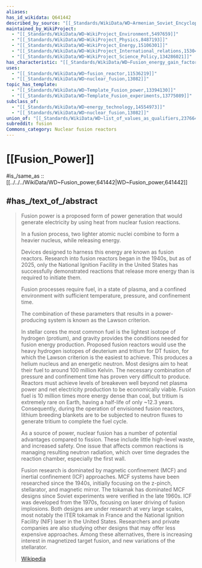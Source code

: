 ```yaml
---
aliases:
has_id_wikidata: Q641442
described_by_source: "[[_Standards/WikiData/WD~Armenian_Soviet_Encyclopedia,2657718]]"
maintained_by_WikiProject:
  - "[[_Standards/WikiData/WD~WikiProject_Environment,5497659]]"
  - "[[_Standards/WikiData/WD~WikiProject_Physics,8487193]]"
  - "[[_Standards/WikiData/WD~WikiProject_Energy,15106301]]"
  - "[[_Standards/WikiData/WD~WikiProject_International_relations,15304945]]"
  - "[[_Standards/WikiData/WD~WikiProject_Science_Policy,134286021]]"
has_characteristic: "[[_Standards/WikiData/WD~Fusion_energy_gain_factor,5510279]]"
uses:
  - "[[_Standards/WikiData/WD~fusion_reactor,11536219]]"
  - "[[_Standards/WikiData/WD~nuclear_fusion,13082]]"
topic_has_template:
  - "[[_Standards/WikiData/WD~Template_Fusion_power,13394130]]"
  - "[[_Standards/WikiData/WD~Template_Fusion_experiments,13775089]]"
subclass_of:
  - "[[_Standards/WikiData/WD~energy_technology,14554973]]"
  - "[[_Standards/WikiData/WD~nuclear_fusion,13082]]"
union_of: "[[_Standards/WikiData/WD~list_of_values_as_qualifiers,23766486]]"
subreddit: fusion
Commons_category: Nuclear fusion reactors
---
```


# [[Fusion_Power]] 

#is_/same_as :: [[../../../WikiData/WD~Fusion_power,641442|WD~Fusion_power,641442]] 

## #has_/text_of_/abstract 

> Fusion power is a proposed form of power generation 
> that would generate electricity by using heat from nuclear fusion reactions. 
> 
> In a fusion process, two lighter atomic nuclei combine to form a heavier nucleus, 
> while releasing energy. 
> 
> Devices designed to harness this energy are known as fusion reactors. 
> Research into fusion reactors began in the 1940s, 
> but as of 2025, only the National Ignition Facility in the United States 
> has successfully demonstrated reactions that release more energy than is required to initiate them.
>
> Fusion processes require fuel, in a state of plasma, 
> and a confined environment with sufficient temperature, pressure, and confinement time. 
> 
> The combination of these parameters that results in a power-producing system 
> is known as the Lawson criterion. 
> 
> In stellar cores the most common fuel is the lightest isotope of hydrogen (protium), 
> and gravity provides the conditions needed for fusion energy production. Proposed fusion reactors would use the heavy hydrogen isotopes of deuterium and tritium for DT fusion, for which the Lawson criterion is the easiest to achieve. This produces a helium nucleus and an energetic neutron. Most designs aim to heat their fuel to around 100 million Kelvin. The necessary combination of pressure and confinement time has proven very difficult to produce. Reactors must achieve levels of breakeven well beyond net plasma power and net electricity production to be economically viable. Fusion fuel is 10 million times more energy dense than coal, but tritium is extremely rare on Earth, having a half-life of only ~12.3 years. Consequently, during the operation of envisioned fusion reactors, lithium breeding blankets are to be subjected to neutron fluxes to generate tritium to complete the fuel cycle. 
>
> As a source of power, nuclear fusion has a number of potential advantages compared to fission. These include little high-level waste, and increased safety. One issue that affects common reactions is managing resulting neutron radiation, which over time degrades the reaction chamber, especially the first wall.
>
> Fusion research is dominated by magnetic confinement (MCF) and inertial confinement (ICF) approaches. MCF systems have been researched since the 1940s, initially focusing on the z-pinch, stellarator, and magnetic mirror. The tokamak has dominated MCF designs since Soviet experiments were verified in the late 1960s. ICF was developed from the 1970s, focusing on laser driving of fusion implosions. Both designs are under research at very large scales, most notably the ITER tokamak in France and the National Ignition Facility (NIF) laser in the United States. Researchers and private companies are also studying other designs that may offer less expensive approaches. Among these alternatives, there is increasing interest in magnetized target fusion, and new variations of the stellarator.
>
> [Wikipedia](https://en.wikipedia.org/wiki/Fusion%20power) 

